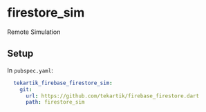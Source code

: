 # firestore_sim

Remote Simulation 

## Setup

In `pubspec.yaml`:
```yaml
  tekartik_firebase_firestore_sim:
    git:
      url: https://github.com/tekartik/firebase_firestore.dart
      path: firestore_sim
```
